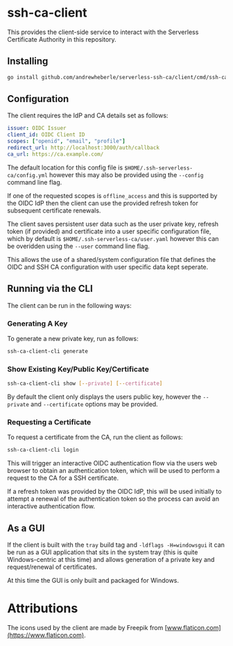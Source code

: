 # ssh-ca-client

This provides the client-side service to interact with the Serverless
Certificate Authority in this repository.

## Installing

```sh
go install github.com/andrewheberle/serverless-ssh-ca/client/cmd/ssh-ca-client@latest
```

## Configuration

The client requires the IdP and CA details set as follows:

```yaml
issuer: OIDC Issuer
client_id: OIDC Client ID
scopes: ["openid", "email", "profile"]
redirect_url: http://localhost:3000/auth/callback
ca_url: https://ca.example.com/
```

The default location for this config file is `$HOME/.ssh-serverless-ca/config.yml`
however this may also be provided using the `--config` command line flag.

If one of the requested scopes is `offline_access` and this is supported by the
OIDC IdP then the client can use the provided refresh token for subsequent
certificate renewals.

The client saves persistent user data such as the user private key, refresh
token (if provided) and certificate into a user specific configuration file,
which by default is `$HOME/.ssh-serverless-ca/user.yaml` however this can be
overidden using the `--user` command line flag.

This allows the use of a shared/system configuration file that defines the
OIDC and SSH CA configuration with user specific data kept seperate.

## Running via the CLI

The client can be run in the following ways:

### Generating A Key

To generate a new private key, run as follows:

```sh
ssh-ca-client-cli generate
```

### Show Existing Key/Public Key/Certificate

```sh
ssh-ca-client-cli show [--private] [--certificate]
```

By default the client only displays the users public key, however the
`--private` and `--certificate` options may be provided.

### Requesting a Certificate

To request a certificate from the CA, run the client as follows:

```sh
ssh-ca-client-cli login
```

This will trigger an interactive OIDC authentication flow via the users
web browser to obtain an authentication token, which will be used to perform
a request to the CA for a SSH certificate.

If a refresh token was provided by the OIDC IdP, this will be used initially to
attempt a renewal of the authentication token so the process can avoid an
interactive authentication flow.

## As a GUI

If the client is built with the `tray` build tag and `-ldflags -H=windowsgui`
it can be run as a GUI application that sits in the system tray (this is quite
Windows-centric at this time) and allows generation of a private key and
request/renewal of certificates.

At this time the GUI is only built and packaged for Windows.

# Attributions

The icons used by the client are made by Freepik from [www.flaticon.com](https://www.flaticon.com).
